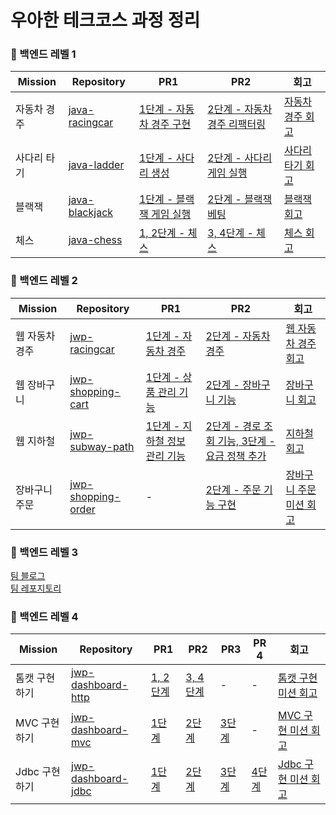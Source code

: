 
# 우아한 테크코스 과정 정리


### 🌿 백엔드 레벨 1

| Mission | Repository | PR1 | PR2 | 회고 |
| --- | --- | --- | --- | --- |
| 자동차 경주 | [java-racingcar](https://github.com/greeng00se/java-racingcar) | [1단계 - 자동차 경주 구현](https://github.com/woowacourse/java-racingcar/pull/510 ) | [2단계 - 자동차 경주 리팩터링](https://github.com/woowacourse/java-racingcar/pull/538) | [자동차 경주 회고](https://greeng00se.github.io/racing-car-retrospective)|
| 사다리 타기 | [java-ladder](https://github.com/greeng00se/java-ladder) | [1단계 - 사다리 생성](https://github.com/woowacourse/java-ladder/pull/97) | [2단계 - 사다리 게임 실행](https://github.com/woowacourse/java-ladder/pull/234) | [사다리 타기 회고](https://greeng00se.github.io/ladder-retrospective) |
| 블랙잭 | [java-blackjack](https://github.com/greeng00se/java-blackjack) | [1단계 - 블랙잭 게임 실행](https://github.com/woowacourse/java-blackjack/pull/427) | [2단계 - 블랙잭 베팅](https://github.com/woowacourse/java-blackjack/pull/537) | [블랙잭 회고](https://greeng00se.github.io/blackjack-retrospective) |
| 체스 | [java-chess](https://github.com/greeng00se/java-chess) | [1, 2단계 - 체스](https://github.com/woowacourse/java-chess/pull/441) | [3, 4단계 - 체스](https://github.com/woowacourse/java-chess/pull/529) | [체스 회고](https://greeng00se.github.io/chess-retrospective) |

### 🌿 백엔드 레벨 2

| Mission | Repository | PR1 | PR2 | 회고 |
| --- | --- | --- | --- | --- |
| 웹 자동차 경주 | [jwp-racingcar](https://github.com/greeng00se/jwp-racingcar) | [1단계 - 자동차 경주](https://github.com/woowacourse/jwp-racingcar/pull/24 ) | [2단계 - 자동차 경주](https://github.com/woowacourse/jwp-racingcar/pull/128) | [웹 자동차 경주 회고](https://greeng00se.github.io/web-racing-car-retrospective)|
| 웹 장바구니 | [jwp-shopping-cart](https://github.com/greeng00se/jwp-shopping-cart) | [1단계 - 상품 관리 기능](https://github.com/woowacourse/jwp-shopping-cart/pull/244) | [2단계 - 장바구니 기능](https://github.com/woowacourse/jwp-shopping-cart/pull/300) | [장바구니 회고](https://greeng00se.github.io/shopping-cart-retrospective) |
| 웹 지하철 | [jwp-subway-path](https://github.com/greeng00se/jwp-subway-path) | [1단계 - 지하철 정보 관리 기능](https://github.com/woowacourse/jwp-subway-path/pull/16) | [2단계 - 경로 조회 기능, 3단계 - 요금 정책 추가](https://github.com/woowacourse/jwp-subway-path/pull/126) | [지하철 회고](https://greeng00se.github.io/subway-retrospective) |
| 장바구니 주문 | [jwp-shopping-order](https://github.com/greeng00se/jwp-shopping-order) | - | [2단계 - 주문 기능 구현](https://github.com/woowacourse/jwp-shopping-order/pull/7) | [장바구니 주문 미션 회고](https://greeng00se.github.io/order-retrospective) |

### 🌿 백엔드 레벨 3

[팀 블로그](https://tripdraw.blog/)  
[팀 레포지토리](https://github.com/woowacourse-teams/2023-trip-draw)  

### 🌿 백엔드 레벨 4

| Mission | Repository | PR1 | PR2 | PR3 | PR 4 | 회고 |
| --- | --- | --- | --- | --- | --- | --- | 
| 톰캣 구현하기 | [jwp-dashboard-http](https://github.com/greeng00se/jwp-dashboard-http) | [1, 2단계](https://github.com/woowacourse/jwp-dashboard-http/pull/302) | [3, 4단계](https://github.com/woowacourse/jwp-dashboard-http/pull/431) | - | - | [톰캣 구현 미션 회고](https://greeng00se.github.io/tomcat-retrospective)|
| MVC 구현하기 | [jwp-dashboard-mvc](https://github.com/greeng00se/jwp-dashboard-mvc) | [1단계](https://github.com/woowacourse/jwp-dashboard-mvc/pull/404) | [2단계](https://github.com/woowacourse/jwp-dashboard-mvc/pull/465) | [3단계](https://github.com/woowacourse/jwp-dashboard-mvc/pull/580) | - | [MVC 구현 미션 회고](https://greeng00se.github.io/mvc-retrospective) |
| Jdbc 구현하기 | [jwp-dashboard-jdbc](https://github.com/greeng00se/jwp-dashboard-jdbc) | [1단계](https://github.com/woowacourse/jwp-dashboard-jdbc/pull/267) | [2단계](https://github.com/woowacourse/jwp-dashboard-jdbc/pull/358) | [3단계](https://github.com/woowacourse/jwp-dashboard-jdbc/pull/448) | [4단계](https://github.com/woowacourse/jwp-dashboard-jdbc/pull/515) | [Jdbc 구현 미션 회고](https://greeng00se.github.io/jdbc-retrospective) |

